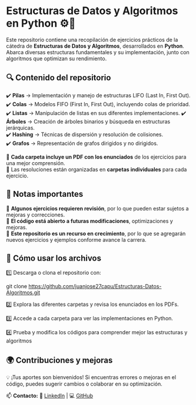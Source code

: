 # **Estructuras de Datos y Algoritmos en Python ⚙️🐍**  

Este repositorio contiene una recopilación de ejercicios prácticos de la cátedra de **Estructuras de Datos y Algoritmos**, desarrollados en **Python**. Abarca diversas estructuras fundamentales y su implementación, junto con algoritmos que optimizan su rendimiento.  

## 🔍 **Contenido del repositorio**  
✔️ **Pilas** → Implementación y manejo de estructuras LIFO (Last In, First Out).  
✔️ **Colas** → Modelos FIFO (First In, First Out), incluyendo colas de prioridad.  
✔️ **Listas** → Manipulación de listas en sus diferentes implementaciones. 
✔️ **Árboles** → Creación de árboles binarios y búsqueda en estructuras jerárquicas.  
✔️ **Hashing** → Técnicas de dispersión y resolución de colisiones.  
✔️ **Grafos** → Representación de grafos dirigidos y no dirigidos.  

📌 **Cada carpeta incluye un PDF con los enunciados** de los ejercicios para una mejor comprensión.  
📌 Las resoluciones están organizadas en **carpetas individuales** para cada ejercicio.  

## 🚀 **Notas importantes**  
🔹 **Algunos ejercicios requieren revisión**, por lo que pueden estar sujetos a mejoras y correcciones.  
🔹 **El código está abierto a futuras modificaciones**, optimizaciones y mejoras.  
🔹 **Este repositorio es un recurso en crecimiento**, por lo que se agregarán nuevos ejercicios y ejemplos conforme avance la carrera.  

## 📂 **Cómo usar los archivos**  
1️⃣ Descarga o clona el repositorio con:  

   git clone https://github.com/juanjose27capu/Estructuras-Datos-Algoritmos.git

2️⃣ Explora las diferentes carpetas y revisa los enunciados en los PDFs.

3️⃣ Accede a cada carpeta para ver las implementaciones en Python.

4️⃣ Prueba y modifica los códigos para comprender mejor las estructuras y algoritmos

## 🌍 Contribuciones y mejoras
💡 ¡Tus aportes son bienvenidos! Si encuentras errores o mejoras en el código, puedes sugerir cambios o colaborar en su optimización.

📫 **Contacto:** 
🔗 [LinkedIn](https://www.linkedin.com/in/juanjose-caputo/) | 💻 [GitHub](https://github.com/juanjose27capu)  
